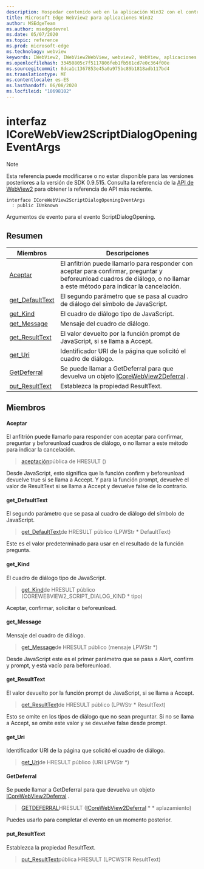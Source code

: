 ```yaml
---
description: Hospedar contenido web en la aplicación Win32 con el control Microsoft Edge WebView2
title: Microsoft Edge WebView2 para aplicaciones Win32
author: MSEdgeTeam
ms.author: msedgedevrel
ms.date: 05/07/2020
ms.topic: reference
ms.prod: microsoft-edge
ms.technology: webview
keywords: IWebView2, IWebView2WebView, webview2, WebView, aplicaciones Win32, Win32, Edge, ICoreWebView2, ICoreWebView2Controller, control de explorador, HTML Edge
ms.openlocfilehash: 33450805c7f5117806feb1fb561cd7e0c364f00e
ms.sourcegitcommit: 8dca1c1367853e45a0a975bc89b1818adb117bd4
ms.translationtype: MT
ms.contentlocale: es-ES
ms.lasthandoff: 06/08/2020
ms.locfileid: "10698102"
---
```

# interfaz ICoreWebView2ScriptDialogOpeningEventArgs 

> [!NOTE]
> Esta referencia puede modificarse o no estar disponible para las versiones posteriores a la versión de SDK 0.9.515. Consulta la referencia de la [API de WebView2](../../../webview2-api-reference.md) para obtener la referencia de API más reciente.

```
interface ICoreWebView2ScriptDialogOpeningEventArgs
  : public IUnknown
```

Argumentos de evento para el evento ScriptDialogOpening.

## Resumen

 Miembros                        | Descripciones
--------------------------------|---------------------------------------------
[Aceptar](#accept) | El anfitrión puede llamarlo para responder con aceptar para confirmar, preguntar y beforeunload cuadros de diálogo, o no llamar a este método para indicar la cancelación.
[get_DefaultText](#get_defaulttext) | El segundo parámetro que se pasa al cuadro de diálogo del símbolo de JavaScript.
[get_Kind](#get_kind) | El cuadro de diálogo tipo de JavaScript.
[get_Message](#get_message) | Mensaje del cuadro de diálogo.
[get_ResultText](#get_resulttext) | El valor devuelto por la función prompt de JavaScript, si se llama a Accept.
[get_Uri](#get_uri) | Identificador URI de la página que solicitó el cuadro de diálogo.
[GetDeferral](#getdeferral) | Se puede llamar a GetDeferral para que devuelva un objeto [ICoreWebView2Deferral](icorewebview2deferral.md) .
[put_ResultText](#put_resulttext) | Establezca la propiedad ResultText.

## Miembros

#### Aceptar 

El anfitrión puede llamarlo para responder con aceptar para confirmar, preguntar y beforeunload cuadros de diálogo, o no llamar a este método para indicar la cancelación.

> [aceptación](#accept)pública de HRESULT ()

Desde JavaScript, esto significa que la función confirm y beforeunload devuelve true si se llama a Accept. Y para la función prompt, devuelve el valor de ResultText si se llama a Accept y devuelve false de lo contrario.

#### get_DefaultText 

El segundo parámetro que se pasa al cuadro de diálogo del símbolo de JavaScript.

> [get_DefaultText](#get_defaulttext)de HRESULT público (LPWStr * DefaultText)

Este es el valor predeterminado para usar en el resultado de la función pregunta.

#### get_Kind 

El cuadro de diálogo tipo de JavaScript.

> [get_Kind](#get_kind)de HRESULT público (COREWEBVIEW2_SCRIPT_DIALOG_KIND * tipo)

Aceptar, confirmar, solicitar o beforeunload.

#### get_Message 

Mensaje del cuadro de diálogo.

> [get_Message](#get_message)de HRESULT público (mensaje LPWStr *)

Desde JavaScript este es el primer parámetro que se pasa a Alert, confirm y prompt, y está vacío para beforeunload.

#### get_ResultText 

El valor devuelto por la función prompt de JavaScript, si se llama a Accept.

> [get_ResultText](#get_resulttext)de HRESULT público (LPWStr * ResultText)

Esto se omite en los tipos de diálogo que no sean preguntar. Si no se llama a Accept, se omite este valor y se devuelve false desde prompt.

#### get_Uri 

Identificador URI de la página que solicitó el cuadro de diálogo.

> [get_Uri](#get_uri)de HRESULT público (URI LPWStr *)

#### GetDeferral 

Se puede llamar a GetDeferral para que devuelva un objeto [ICoreWebView2Deferral](icorewebview2deferral.md) .

> [GETDEFERRAL](#getdeferral)HRESULT ([ICoreWebView2Deferral](icorewebview2deferral.md) * * aplazamiento)

Puedes usarlo para completar el evento en un momento posterior.

#### put_ResultText 

Establezca la propiedad ResultText.

> [put_ResultText](#put_resulttext)pública HRESULT (LPCWSTR ResultText)

